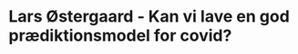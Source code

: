 # Lars Østergaard - Kan vi lave en god prædiktionsmodel for covid?
<!-- #p1 -->

<!-- {BearID:ED8A5C39-DCDE-424A-9B6A-C25F3449B80D-14187-00000627CB681085} -->
